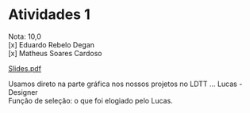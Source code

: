 # Atividades 1

Nota: 10,0  
[x] Eduardo Rebelo Degan  
[x] Matheus Soares Cardoso  

[Slides.pdf](Slides.pdf)  

Usamos direto na parte gráfica nos nossos projetos no LDTT ... Lucas - Designer  
Função de seleção: o que foi elogiado pelo Lucas.  
